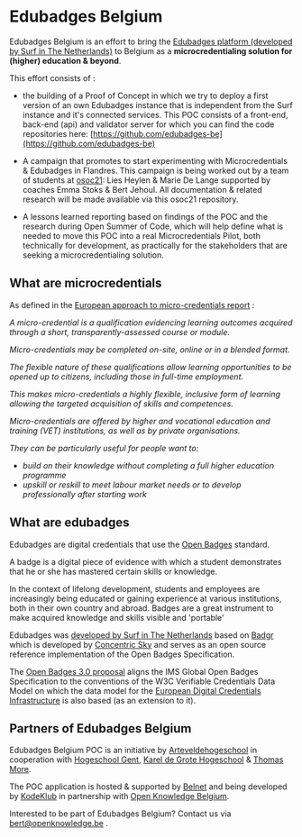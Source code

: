 # Edubadges Belgium

Edubadges Belgium is an effort to bring the [Edubadges platform (developed by Surf in The Netherlands)](https://www.surf.nl/en/edubadges-issuing-digital-certificates-to-students) to Belgium
as a **microcredentialing solution for (higher) education & beyond**. 

This effort consists of :

* the building of a Proof of Concept in which we try to deploy a first version of an own Edubadges instance that is independent from the Surf instance and it's connected services.
  This POC consists of a front-end, back-end (api) and validator server for which you can find the code repositories here: [https://github.com/edubadges-be](https://github.com/edubadges-be)
  
* A campaign that promotes to start experimenting with Microcredentials & Edubadges in Flandres. 
This campaign is being worked out by a team of students at [osoc21](https://osoc.be/editions/2021): Lies Heylen & Marie De Lange supported by coaches Emma Stoks & Bert Jehoul.
All documentation & related research will be made available via this osoc21 repository.

* A lessons learned reporting based on findings of the POC and the research during Open Summer of Code, which will help define what is needed
to move this POC into a real Microcredentials Pilot, both technically for development, as practically for the stakeholders that are seeking a microcredentialing solution. 

## What are microcredentials 

As defined in the [European approach to micro-credentials report](https://ec.europa.eu/education/education-in-the-eu/european-education-area/a-european-approach-to-micro-credentials_en) :

*A micro-credential is a qualification evidencing learning outcomes acquired through a short, transparently-assessed course or module.* 

*Micro-credentials may be completed on-site, online or in a blended format.* 

*The flexible nature of these qualifications allow learning opportunities to be opened up to citizens, including those in full-time employment.*

*This makes micro-credentials a highly flexible, inclusive form of learning allowing the targeted acquisition of skills and competences.*

*Micro-credentials are offered by higher and vocational education and training (VET) institutions, as well as by private organisations.*

*They can be particularly useful for people want to:* 
* *build on their knowledge without completing a full higher education programme* 
* *upskill or reskill to meet labour market needs or to develop professionally after starting work*


## What are edubadges

Edubadges are digital credentials that use the [Open Badges](https://openbadges.org/) standard. 

A badge is a digital piece of evidence with which a student demonstrates that he or she has mastered certain skills or knowledge. 

In the context of lifelong development, students and employees are increasingly being educated or gaining experience at various institutions, both in their own country and abroad. Badges are a great instrument to make acquired knowledge and skills visible and 'portable'

Edubadges was [developed by Surf in The Netherlands](https://github.com/edubadges) based on [Badgr](https://badgr.org/) which is developed by [Concentric Sky](https://concentricsky.com) and serves as an open source reference implementation of the Open Badges Specification.

The [Open Badges 3.0 proposal](https://github.com/IMSGlobal/openbadges-specification/pull/303) aligns the IMS Global Open Badges Specification to the conventions of the W3C Verifiable Credentials Data Model 
on which the data model for the [European Digital Credentials Infrastructure](https://github.com/european-commission-europass/Europass-Learning-Model) is also based (as an extension to it).

## Partners of Edubadges Belgium

Edubadges Belgium POC is an initiative by [Arteveldehogeschool](https://www.arteveldehogeschool.be/) in cooperation with [Hogeschool Gent](https://www.hogent.be/en/), [Karel de Grote Hogeschool](https://www.kdg.be/) & [Thomas More](https://www.thomasmore.be/).

The POC application is hosted & supported by [Belnet](https://www.belnet.be/) and being developed by [KodeKlub](https://kodeklub.nl/) in partnership with [Open Knowledge Belgium](https://openknowledge.be/).

Interested to be part of Edubadges Belgium? Contact us via bert@openknowledge.be .
